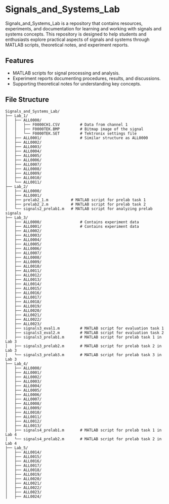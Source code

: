 # Signals_and_Systems_Lab

Signals_and_Systems_Lab is a repository that contains resources, experiments, and documentation for learning and working with signals and systems concepts. This repository is designed to help students and enthusiasts explore practical aspects of signals and systems through MATLAB scripts, theoretical notes, and experiment reports.

## Features
- MATLAB scripts for signal processing and analysis.
- Experiment reports documenting procedures, results, and discussions.
- Supporting theoretical notes for understanding key concepts.

## File Structure
```
Signals_and_Systems_Lab/
├── Lab_1/
│   ├── ALL0000/
│   │   ├── F0000CH1.CSV         # Data from channel 1
│   │   ├── F0000TEK.BMP         # Bitmap image of the signal
│   │   └── F0000TEK.SET         # Tektronix settings file
│   ├── ALL0001/                 # Similar structure as ALL0000
│   ├── ALL0002/
│   ├── ALL0003/
│   ├── ALL0004/
│   ├── ALL0005/
│   ├── ALL0006/
│   ├── ALL0007/
│   ├── ALL0008/
│   ├── ALL0009/
│   ├── ALL0010/
│   └── ALL0011/
├── Lab_2/
│   ├── ALL0000/
│   ├── ALL0001/
│   ├── prelab2_1.m          # MATLAB script for prelab task 1
│   ├── prelab2_2.m          # MATLAB script for prelab task 2
│   └── signals2_prelab1.m   # MATLAB script for analyzing prelab signals
├── Lab_3/
│   ├── ALL0000/                 # Contains experiment data
│   ├── ALL0001/                 # Contains experiment data
│   ├── ALL0002/
│   ├── ALL0003/
│   ├── ALL0004/
│   ├── ALL0005/
│   ├── ALL0006/
│   ├── ALL0007/
│   ├── ALL0008/
│   ├── ALL0009/
│   ├── ALL0010/
│   ├── ALL0011/
│   ├── ALL0012/
│   ├── ALL0013/
│   ├── ALL0014/
│   ├── ALL0015/
│   ├── ALL0016/
│   ├── ALL0017/
│   ├── ALL0018/
│   ├── ALL0019/
│   ├── ALL0020/
│   ├── ALL0021/
│   ├── ALL0022/
│   ├── ALL0023/
│   ├── signals3_eval1.m         # MATLAB script for evaluation task 1
│   ├── signals3_eval2.m         # MATLAB script for evaluation task 2
│   ├── signals3_prelab1.m       # MATLAB script for prelab task 1 in Lab 3
│   ├── signals3_prelab2.m       # MATLAB script for prelab task 2 in Lab 3
│   └── signals3_prelab3.m       # MATLAB script for prelab task 3 in Lab 3
├── Lab_4/
│   ├── ALL0000/
│   ├── ALL0001/
│   ├── ALL0002/
│   ├── ALL0003/
│   ├── ALL0004/
│   ├── ALL0005/
│   ├── ALL0006/
│   ├── ALL0007/
│   ├── ALL0008/
│   ├── ALL0009/
│   ├── ALL0010/
│   ├── ALL0011/
│   ├── ALL0012/
│   ├── ALL0013/
│   ├── signals4_prelab1.m       # MATLAB script for prelab task 1 in Lab 4
│   └── signals4_prelab2.m       # MATLAB script for prelab task 2 in Lab 4
├── Lab_5/
│   ├── ALL0014/
│   ├── ALL0015/
│   ├── ALL0016/
│   ├── ALL0017/
│   ├── ALL0018/
│   ├── ALL0019/
│   ├── ALL0020/
│   ├── ALL0021/
│   ├── ALL0022/
│   ├── ALL0023/
│   ├── ALL0024/
